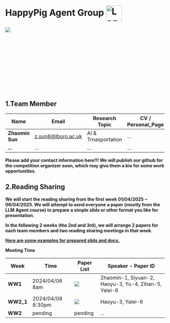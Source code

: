 # HappyPig Agent Group <img src="https://github.com/s2029927szm/HappyPig-Agent/blob/main/Groceries/logo_h.svg?raw=true" style="height: 50px; vertical-align: middle;" alt="Logo" />

<!-- Top section: Background image -->
<div style="width: 100%; height: 200px;">
    <img src="https://github.com/s2029927szm/HappyPig-Agent/blob/main/Groceries/loughborough_university_icon.jpg"/><br><br>
</div>

## 1.Team Member

| Name | Email | Research Topic | CV / Personal_Page |
| -------- | ------------- | --------------------------------- | ------------- |
| **Zhaomin Sun** | z.sun8@lboro.ac.uk | AI & Trnasportation | ... |
| **...** | ... | ... | ... |


**Please add your contact information here!!! We will publish our github for the competition organizer soon, which may give them a bio for some work opportunities.**

## 2.Reading Sharing

**We will start the reading sharing from the first week 01/04/2025 ~ 06/04/2025. We will attempt to send everyone a paper (mostly from the LLM Agent course) to prepare a simple slids or other format you like for presentation.**

**In the following 2 weeks (the 2nd and 3rd), we will arrange 2 papers for each team members and two reading sharing meetings in that week.**

**[Here are some examples for prepared slids and docs.](https://github.com/s2029927szm/HappyPig-Agent/tree/main/Sliedes_templates)**

**Meeting Time**

| Week | Time | Paper List | Speaker - Paper ID |
| ---- | ----------- | ----- | ----------------------------------------- |
| **WW1** | 2024/04/06 8am | [![](https://img.shields.io/badge/_Reading%20List%20w1_-orange)](https://github.com/s2029927szm/HappyPig-Agent/tree/main/Groceries/Reading_list_w1.txt) | Zhaomin-1, Siyuan-2, Haoyu-3, Yu-4, Zihan-5, Yalei-6 |
| **WW2_1** | 2024/04/08 8:30pm | [![](https://img.shields.io/badge/_Reading%20List%20w1_-orange)](https://github.com/s2029927szm/HappyPig-Agent/tree/main/Groceries/Reading_list_w1.txt) | Haoyu-3, Yalei-6 |
| **WW2** | pending | pending | ... |

